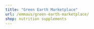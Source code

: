 ```yaml
---
title: "Green Earth Marketplace"
url: /emmaus/green-earth-marketplace/
shop: nutrition supplements
---
```

